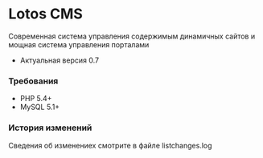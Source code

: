 
# Lotos CMS #

Современная система управления содержимым динамичных сайтов и мощная система управления порталами

* Актуальная версия 0.7

### Требования ###

* PHP 5.4+
* MySQL 5.1+

### История изменений ###

Сведения об изменениех смотрите в файле listchanges.log
